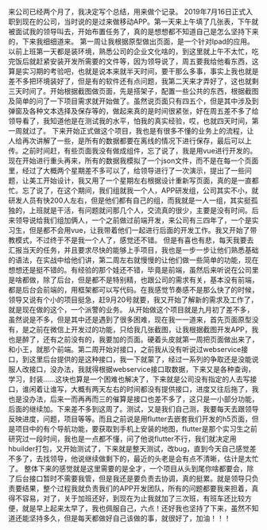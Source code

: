   来公司已经两个月了，我决定写个总结，用来做个记录。
  2019年7月16日正式入职到现在的公司，当时说的是过来做移动APP。第一天来上午填了几张表，下午就被面试我的领导叫去，开始布置任务了，真的是想想都不知道自己是怎么坚持下来的，下来我细细道来。
  第一周让我根据原型做出页面，是一个针对Ipad的应用。以前上班第一天都是装环境，熟悉公司的企业文化啥的，到这里就上午不太忙，吃完饭后就赶紧安装开发所需要的文件等，因为领导说了，周五要我给他看东西，这算是实习期的考验吧，也就是说本来就半天时间，要干那么多事，事实上我也就是差不多把环境装好了，但是有的软件还有点问题，我第二天来才弄好了，这也就剩三天时间了。开始根据截图做页面，先是搭架子，配置一些公共的东西，根据截图及简单的问了一下项目需求就开始做了。虽然说页面只有四五个，但是其中涉及到弹窗及各种文本选择及保存等的，做起来真的是时间很紧张，好在周五差不多了给领导看了，我知道他是在测试我的水平，怕我的真实经验，哎，也就四天时间，第一周就过了。
  下来开始正式做这个项目，我也是有很多不懂的业务上的流程，让人给再次讲解了一些，是所有的数据都要在离线的情况下进行保存，最后可以上传。之前时间赶，有些页面我没有做成组件，忘了说了，我是用vue进行开发的。现在开始进行重头再来，所有的数据我模拟了一个json文件，而不是在每一个页面里，经过了大概两个星期差不多可以了，给领导进行了一次演示，提出了一些问题，让美工开始设计，我又用了一个星期左右根据设计重新写页面，真的是一直都忙。忘了说了，在这个期间，我们组就我一个人，APP研发组，公司其实不小，就研发人员有快200人左右，但是他们都有自己的组，而我就是一人一组，其实挺孤独的，上班就是干活，有问题就问那几个人，交流真的很少，主要是没有时间。后来领导说给我们组加俩人，一个之前做过前端开发，来公司有三四年了，一个是实习生，但是都不会用vue，让我带着他们一起进行后面的开发工作。我又开始了带教模式，不过终于不是我一个人了，感觉还不错。
  但是有喜也有悲，每天我要去汇报当天的任务，并且要求尽快的能够上手项目，我也是一步一步让他们熟悉基础的语法，在实战中给他们讲，第二周左右就慢慢的让他们做一些简单的功能，现在想想还是挺不错的。有经验的那个娃还不错，毕竟是前端，虽然后来听说在公司里是啥都做，除了后台，但是都不是特别精，也跟公司的需求有关，基本没有前端，都是后台会前端的，用框架都可以写代码。在我感觉节奏感不是那么快了的时候，领导又说有个小的项目挺急，赶9月20号就要，我又开始了解新的需求及工作了，就是现在做的这个，一个派警的业务。
  从开始做这个项目就是九月初了差不多，虽然说是不多，但是其中还是遇到了很多困难，现在我一一道来，首先页面原型没有，是之前在微信上开发过的功能，只给我几张截图，让我根据截图开发APP，我也是醉了，还有之前没有的，我要加的页面。硬着头皮就第一周把页面做出来了，和小王，就那个前端。第二周开始对接口，之前我从没有听说过webservice接口，到这里后台提供的是这种接口，我一下就蒙了，经过一系列的争取还是没能说服人改接口，没办法，我就得根据webservice接口取数据，下来又是各种查询，学习，封装......这块也算是一个困难也解决了，下来就是公司没有指定的人去写接口，谁闲着让谁写，大概有两天左右的时间都没有提供接口，进度又往后拖了，我也是没办法，后来一而再再而三的催算是接口也差不多了，这只是一小部分功能，后面的继续加。下来差不多到这周了。测试，又是我们自己测，我要每天去跟领导反映进度，问题，项目等等。而且之前说是用flutter去嵌套我们开发的h5页面，但是项目中的有个导航功能，要获取到手机上安装的地图，flutter是那个实习生之前研究过一段时间，我也是一点都不懂，问了他说flutter不行，我们就决定用hbuilder打包，又开始测试了，下来就是整天测试，改bug，直到今天自己感觉差不多了，去找领导，他说继续做剩下的，最近的头老是会有点不清晰，估计是太忙了。
  整体下来的感觉就是这里需要的是全才，一个项目从头到尾你啥都要会，除了后台接口暂时不需要我管，但是我还是要负责去协调，真的挺累。就是领导只负责要结果，整个过程我就负责我们的APP开发团队，所有的问题都要我来担着，真得不容易，对了，关于加班还好，到现在为止我就加了三次班，有班车还比较方便，就是早上起来太早了，我也佩服自己，六点！还好我也坚持了下来，虽然不知道还能坚持多久，但是每天都做好自己该做的事，就很好了，加油！！！
